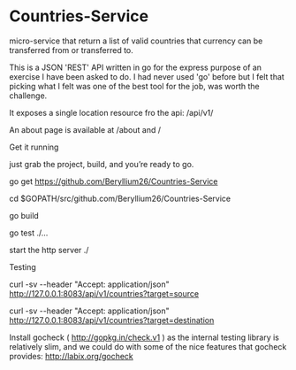 # Countries-Service
micro-service that return a list of valid countries that currency can be transferred from or transferred to.

This is a JSON 'REST' API written in go for the express purpose of an exercise I have been asked to do. I had never used 'go' before but I felt that picking what I felt was one of the best tool for the job, was worth the challenge.

It exposes a single location resource fro the api:  /api/v1/

An about page is available at /about and / 



Get it running

just grab the project, build, and you’re ready to go.

go get https://github.com/Beryllium26/Countries-Service

cd $GOPATH/src/github.com/Beryllium26/Countries-Service

go build

go test ./...

start the http server
./


Testing

curl -sv --header "Accept: application/json" http://127.0.0.1:8083/api/v1/countries?target=source

curl -sv --header "Accept: application/json" http://127.0.0.1:8083/api/v1/countries?target=destination



Install gocheck ( http://gopkg.in/check.v1 ) as the internal testing library is relatively slim, and we could do with some of the nice features that gocheck provides: http://labix.org/gocheck





